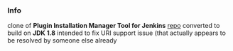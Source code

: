 ###  Info

clone of 
__Plugin Installation Manager Tool for Jenkins__ [repo]() converted to build on __JDK 1.8__ intended to fix URI support issue (that actually appears to be resolved by someone else already
